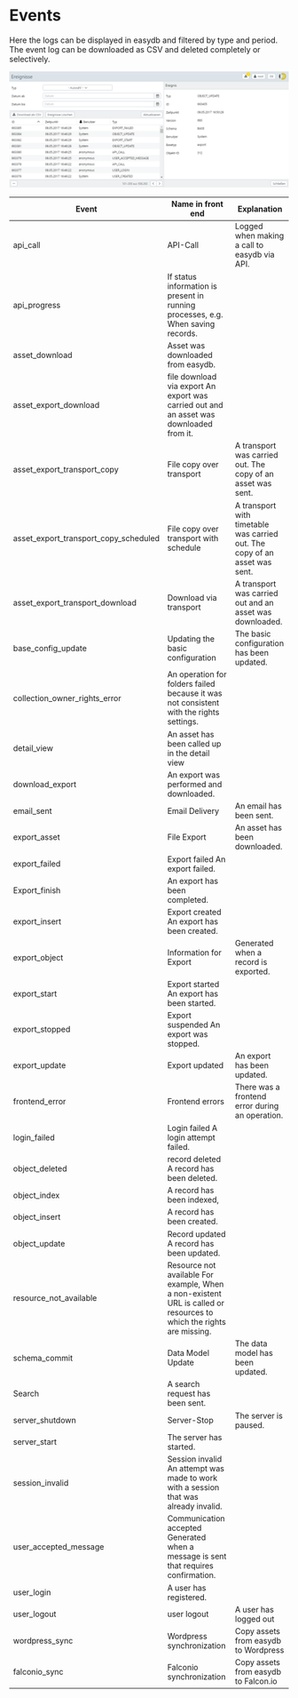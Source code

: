 # Events

Here the logs can be displayed in easydb and filtered by type and period. The event log can be downloaded as CSV and deleted completely or selectively.

![*Logged Events*](events.png)

| Event | Name in front end | Explanation |
| - | - | - |
| api_call | API-Call | Logged when making a call to easydb via API. |
| api_progress | If status information is present in running processes, e.g. When saving records. |
| asset_download | Asset was downloaded from easydb. |
| asset_export_download | file download via export An export was carried out and an asset was downloaded from it. |
| asset_export_transport_copy | File copy over transport | A transport was carried out. The copy of an asset was sent. |
| asset_export_transport_copy_scheduled | File copy over transport with schedule | A transport with timetable was carried out. The copy of an asset was sent. |
| asset_export_transport_download | Download via transport | A transport was carried out and an asset was downloaded. |
| base_config_update | Updating the basic configuration | The basic configuration has been updated. |
| collection_owner_rights_error | An operation for folders failed because it was not consistent with the rights settings. |
| detail_view | An asset has been called up in the detail view
| download_export | An export was performed and downloaded. |
| email_sent | Email Delivery | An email has been sent. |
| export_asset | File Export | An asset has been downloaded. |
| export_failed | Export failed An export failed. |
Export_finish | An export has been completed. |
| export_insert | Export created An export has been created. |
| export_object | Information for Export | Generated when a record is exported. |
| export_start | Export started An export has been started. |
| export_stopped | Export suspended An export was stopped. |
| export_update | Export updated | An export has been updated. |
| frontend_error | Frontend errors | There was a frontend error during an operation. |
| login_failed | Login failed A login attempt failed. |
| object_deleted | record deleted A record has been deleted. |
| object_index | A record has been indexed, |
| object_insert | A record has been created. |
| object_update | Record updated A record has been updated. |
| resource_not_available | Resource not available For example, When a non-existent URL is called or resources to which the rights are missing. |
| schema_commit | Data Model Update | The data model has been updated. |
Search | A search request has been sent. |
| server_shutdown | Server-Stop | The server is paused. |
| server_start | The server has started. |
| session_invalid | Session invalid An attempt was made to work with a session that was already invalid. |
| user_accepted_message | Communication accepted Generated when a message is sent that requires confirmation. |
|user_login | A user has registered. |
| user_logout | user logout | A user has logged out |
| wordpress_sync | Wordpress synchronization | Copy assets from easydb to Wordpress |
| falconio_sync | Falconio synchronization | Copy assets from easydb to Falcon.io |
